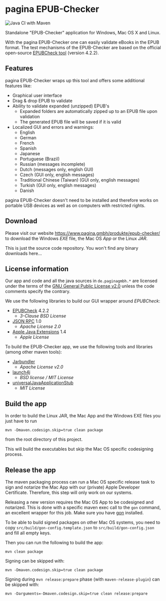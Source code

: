 pagina EPUB-Checker
===================

![Java CI with Maven](https://github.com/paginagmbh/EPUB-Checker/workflows/Java%20CI%20with%20Maven/badge.svg)

Standalone "EPUB-Checker" application for Windows, Mac OS X and Linux.

With the pagina EPUB-Checker one can easily validate eBooks in the EPUB format. The test mechanisms of the EPUB-Checker are based on the official open-source [EPUBCheck tool](https://github.com/w3c/epubcheck) (version 4.2.2).

Features
--------

pagina EPUB-Checker wraps up this tool and offers some additional features like:

* Graphical user interface
* Drag & drop EPUB to validate
* Ability to validate expanded (unzipped) EPUB's
  * Expanded folders are automatically zipped up to an EPUB file upon validation
  * The generated EPUB file will be saved if it is valid
* Localized GUI and errors and warnings:
  * English
  * German
  * French
  * Spanish
  * Japanese
  * Portuguese (Brazil)
  * Russian (messages incomplete)
  * Dutch (messages only, english GUI)
  * Czech (GUI only, english messages)
  * Traditional Chinese (Taiwan) (GUI only, english messages)
  * Turkish (GUI only, english messages)
  * Danish

pagina EPUB-Checker doesn't need to be installed and therefore works on portable USB devices as well as on computers with restricted rights.

Download
--------

Please visit our website https://www.pagina.gmbh/produkte/epub-checker/ to download the Windows _EXE_ file, the Mac OS _App_ or the Linux _JAR_.

This is just the source code repository. You won't find any binary downloads here...


License information
-------------------

Our app and code and all the java sources in `de.paginagmbh.*` are licensed under the terms of the  [GNU General Public License v2.0](http://choosealicense.com/licenses/gpl-2.0/) unless the code comments specify the contrary.

We use the following libraries to build our GUI wrapper around *EPUBCheck*:
* [EPUBCheck](https://github.com/w3c/epubcheck) 4.2.2
  * *3-Clause BSD License*
* [JSON RPC](http://mvnrepository.com/artifact/com.metaparadigm/json-rpc/1.0) 1.0
  * *Apache License 2.0*
* [Apple Java Extensions](http://mvnrepository.com/artifact/com.apple/AppleJavaExtensions/1.4) 1.4
  * *Apple License*

To build the EPUB-Checker app, we use the following tools and libraries (among other maven tools):
* [Jarbundler](https://github.com/UltraMixer/JarBundler)
  * *Apache License v2.0*
* [launch4j](http://launch4j.sourceforge.net/)
  * *BSD license / MIT License*
* [universalJavaApplicationStub](https://github.com/tofi86/universalJavaApplicationStub)
  * *MIT License*


Build the app
-------------

In order to build the Linux JAR, the Mac App and the Windows EXE files you just have to run

```
mvn -Dmaven.codesign.skip=true clean package
```

from the root directory of this project.

This will build the executables but skip the Mac OS specific codesigning process.


Release the app
---------------

The maven packaging process can run a Mac OS specific release task to sign and notarize the Mac App with our (private) Apple Developer Certificate. Therefore, this step will only work on our systems.

Releasing a new version requires the Mac OS App to be codesigned and notarized. This is done with a specific maven exec call to the `gon` command, an excellent wrapper for this job. Make sure you have [gon](https://github.com/mitchellh/gon) installed.

To be able to build signed packages on other Mac OS systems, you need to copy `src/build/gon-config.template.json` to `src/build/gon-config.json` and fill all empty keys.

Then you can run the following to build the app:

```
mvn clean package
```

Signing can be skipped with:

```
mvn -Dmaven.codesign.skip=true clean package
```

Signing during `mvn release:prepare` phase (with `maven-release-plugin`) can be skipped with:

```
mvn -Darguments=-Dmaven.codesign.skip=true clean release:prepare
```
